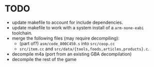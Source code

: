 # TODO

- update makefile to account for include dependencies.
- update makefile to work with a system install of a `arm-none-eabi` toolchain.
- merge the following files (may require decompiling):
  - (part of?) `asm/code_800C450.s` into `src/coop.cc`
  - `src/item.cc` and `src/data/{tools,foods,articles,products}.c`.
- decompile m4a (port from an existing GBA decompilation)
- decompile the rest of the game
